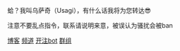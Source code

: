 蛤？我叫乌萨奇（Usagi），有什么话我将为您转达😎

注意不要乱点指令，联系请说明来意，被误认为骚扰会被ban

[博客](https://xxxh.de)   [频道](https://t.me/Asukacute)   [开注bot](https://t.me/iikun_bot)   [群组](https://t.me/+I1YBb-lW8k0xOGE0)


